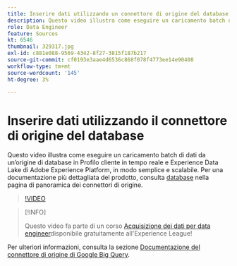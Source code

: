 ```yaml
---
title: Inserire dati utilizzando un connettore di origine del database
description: Questo video illustra come eseguire un caricamento batch di dati da un’origine di database in Profilo cliente in tempo reale e Experience Data Lake di Adobe Experience Platform, in modo semplice e scalabile.
role: Data Engineer
feature: Sources
kt: 6546
thumbnail: 329317.jpg
exl-id: c881e088-9569-4342-8f27-3815f187b217
source-git-commit: cf0193e3aae4d6536c868f078f4773ee14e90408
workflow-type: tm+mt
source-wordcount: '145'
ht-degree: 3%

---
```


# Inserire dati utilizzando il connettore di origine del database

Questo video illustra come eseguire un caricamento batch di dati da un’origine di database in Profilo cliente in tempo reale e Experience Data Lake di Adobe Experience Platform, in modo semplice e scalabile. Per una documentazione più dettagliata del prodotto, consulta [database](https://experienceleague.adobe.com/docs/experience-platform/sources/home.html?lang=en#database) nella pagina di panoramica dei connettori di origine.

>[!VIDEO](https://video.tv.adobe.com/v/329317?quality=12&learn=on)

>[!INFO]
>
> Questo video fa parte di un corso [Acquisizione dei dati per data engineer](https://experienceleague.adobe.com/?recommended=ExperiencePlatform-D-1-2020.1.dataingestion?lang=it)disponibile gratuitamente all&#39;Experience League!

Per ulteriori informazioni, consulta la sezione [Documentazione del connettore di origine di Google Big Query](https://experienceleague.adobe.com/docs/experience-platform/sources/ui-tutorials/create/databases/bigquery.html).
